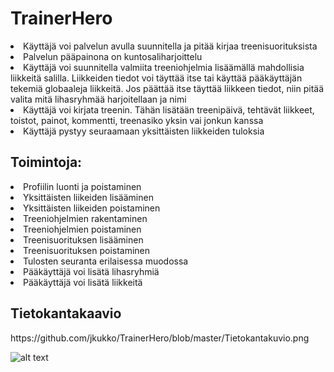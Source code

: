 <h1>TrainerHero</h1>

<li>Käyttäjä voi palvelun avulla suunnitella ja pitää kirjaa treenisuorituksista</li>
<li>Palvelun pääpainona on kuntosaliharjoittelu</li>
<li>Käyttäjä voi suunnitella valmiita treeniohjelmia lisäämällä mahdollisia liikkeitä salilla. Liikkeiden tiedot voi täyttää itse tai käyttää pääkäyttäjän tekemiä globaaleja liikkeitä. Jos päättää itse täyttää liikkeen tiedot, niin pitää valita mitä lihasryhmää harjoitellaan ja nimi</li>
<li>Käyttäjä voi kirjata treenin. Tähän lisätään treenipäivä, tehtävät liikkeet, toistot, painot, kommentti, treenasiko yksin vai jonkun kanssa</li>
<li>Käyttäjä pystyy seuraamaan yksittäisten liikkeiden tuloksia</li>
<h2>Toimintoja:</h2>
<li>Profiilin luonti ja poistaminen</li>
<li>Yksittäisten liikeiden lisääminen</li>
<li>Yksittäisten liikeiden poistaminen</li>
<li>Treeniohjelmien rakentaminen</li>
<li>Treeniohjelmien poistaminen</li>
<li>Treenisuorituksen lisääminen</li>
<li>Treenisuorituksen poistaminen</li>
<li>Tulosten seuranta erilaisessa muodossa</li>
<li>Pääkäyttäjä voi lisätä lihasryhmiä</li>
<li>Pääkäyttäjä voi lisätä liikkeitä</li>

<h2>Tietokantakaavio</h2>
https://github.com/jkukko/TrainerHero/blob/master/Tietokantakuvio.png

![alt text](https://www.draw.io/?lightbox=1&highlight=0000ff&edit=_blank&layers=1&nav=1&title=Untitled%20Diagram.drawio#R7V1tb9s2EP41BrYPCfRGy%2FmYOG1XrAWyJkPTTwNj0bZWSRQouo7360dJpN4oyW4qyrHDIEDMM0lRfI68u4cnZWLPw%2BcPBMbrz9hDwcQyvOeJfTuxLNOwAfuTSna5BLhuLlgR38tFRim49%2F9DoiWXbnwPJVyWiyjGAfXjunCBowgtaE0GCcHberUlDryaIIYrJAnuFzCQpV99j65z6QwYpfwP5K%2FW4sqmwb8JoajMBckaenhbEdnvJvacYEzzT%2BHzHAXp5NXn5X3Ht8XACIroIQ3%2Bffj6uPW2u7%2B%2BLn84fzqPgNrJhZX38gMGG37DfyeI8AHTnZiFZOuHAYxY6WaJI3rPvzFYebH2A%2B8T3OFNOoqEwsV3UbpZY%2BL%2Fx%2BrDgH1lMgH7mlAOsjVNe%2FODYI4DTJggwtkFykb3aWf8MgQlrNmduFuzIfoMn2sVP8GEigHiIIBx4j9lQ04bhpCs%2FOgGU4pDXolPAyIUPXfOr1mgxtQd4RBRsmNVRAOXA801fcaL21JtTIfL1lWVMRyurlxVV0XXJZrsAwf0J8C1JXB%2Fi7%2F%2FziQbhvFH1vL6Y0TRqgVvNgs0g4vg76iBTwtkMPBXESsGaJk2S6fRZ0vomospjtPOYrjwo9WnrM6tU0q%2B8LlIRZi1XQbZMln7noeiFFFMIYVPhcbF2I9oNlfghv2yKZ0bl2AC2MDnrGyWZfabVid0jiN2L9DPkERMN7Yo1Y%2FDYO9eOLIucOyZbh%2BEvag3OPSOBH2KeQRDVrq%2Bp4RNuwZ9YNCBdWTQgQR6DJNki4mnQVcFujs7MuhTCfQ7AhcMFfTPkv3VpvwFptyZ1U25Aw4EWTh%2Fg6PsdpnyuAp2ZtOZUJv1ly726es26zNZDZY1NdAaoFYDjm7jxcVkFSiceg2%2FMviPbu1NeQfI7p9N9y2kKEc%2F%2B6ShHxb6Ikzfh71tqcJedgIWOAyzm9LuvSLU7QNNvjLUryTQlwgFbLbvF5ggvd0rRX964H6vbs3L8IvwLtGh3QtCO2taD%2B3sqxaadjYqTWu1uHSx9uoHXef5OvqpwK5NCZT5deJGZLc%2B3CSLAH0geBNrNVCsBm3R3bhqYElq4CcPKIyDwrl%2FwjhAMNLgDw1%2BW2w3Kvi27N9%2FQQx4H8too8i7Tk%2B3WQnH2ZSvaSjsN%2FuSW2%2FTEuZc1PZ8GOLIe1j7UcPSm44QvPfTgWfAIW%2BFhB%2FBQFnjFY5g8K6Usouxe38srswK39K2DE1evBU2Py%2FtarY87b%2FfkrPbxhuyQH3AcuTY2FeoTwOcdgUg2Sz%2FqA%2BkDV7e9C7V5tKlsJ2GS2E1WOD8Bngrq3JC3%2BgIGHs6ym9Q6ijTtuJ%2BfkEBZXLBuLyUlS9z3iqru6J6B20rAXxCwQ3zGlfMqkWe2Jkmlr3MfoT%2FyvWy1Bae5MEvPSlSK16yG%2BSrrdNPvOD9%2FKJuXNh1SC8sUO8CL5cJUoOmHDqYL4GS5FvfCWM5DJRWHcnRcHRkn%2BAUzMKzTx8zQ%2BAAl5dTw2Bemhbg5dIypIVdpXCHiM%2FmDZGq6Xis25VvNbOi3MhcHWhjuryMoY0MGMrINDvqMDJMU%2BCuUo27dJ0DBo5Tv45p9I6rGEd7ffYhH8Gwa0tOkTpfi5dvJKot3vTSaJBhCrdGOc3pXE3cHvAG8lbMhrdiG6NBKScvfS6ZDwlUTXXupzob%2BagAtDCdbWS2CISHP7uWc5U40VknuTS18dO7A2jXhNeSt%2BLI1AbPRWVCfXSpBvXj56rIEegpRS6VqIWHHd0xy%2FHjk%2BLpmL0kWIfWvLUAxWwM2AGgofEKAg5xL28j4OgIhQem2I5FzAD5zO5so49%2BJE8%2B%2BhCmshp9MDcgza3SaRY9dqlTI6YN3tuZtgQf0xZnRF2aBeh8HC7kUOvz9V%2F1SEEHS9ETh7QpgbqHZVqeo2hLs9DID4x8WywyKvJApgp1BKoa9baUinHX%2B5m62%2F3GF1w1jK9rdM9vR3BU78EczRObyk71G0DMaRx%2BOeLQ9xQQk3dWCa0KuyMc2wq7c3iOUcGgDJ1jtJc1yb3HwVkTRyIhXsiaTI09HQ3EmkgDnvUf60qBQL2%2BGpZlKicynTvxeLzsO%2BFT7yceOx62OHXicTCtlenyszB9PUt0tPQ79WbQlV3Nc2UD92CnJN3OHA1H2QEtqMCbnXj4SkJWk4IHkIKNnfrg92qYzWU83Hs1ZOK38UYF%2FWKNQZgCt0M1XkuGgtvCDi81OzymDhw9X8GVI1mCYkT9LHDQ4KsE%2F%2Bhv1nDlBMQtv64GXiHwB79XQx3yclriKbEFBUNQJBy9ZrbAPZRwMzuCDM0W8ImUjzLPly1wO6ijYdmCZv7JeKlErkxYnit5sAfK035Wzz3tjNeaKTH7TcnrfEpPeHH7z3MsbV563zR5pifnPct2LPOifhuavZ3M1D3QqUkxHvFYYSYTlA9pyNkRh7aAuGATmG7REoohCxuz%2Fb%2BpCfWwMY0M4YbihOM4DBcMxGlXQQDyLiphYPsrlrvB64gCWbH8Lxs5LuX%2FKrHf%2FQ8%3D)
